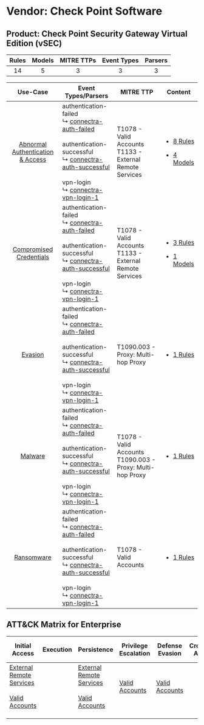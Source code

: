 Vendor: Check Point Software
============================
Product: Check Point Security Gateway Virtual Edition (vSEC)
------------------------------------------------------------
| Rules | Models | MITRE TTPs | Event Types | Parsers |
|:-----:|:------:|:----------:|:-----------:|:-------:|
|  14   |   5    |     3      |      3      |    3    |

|                                           Use-Case                                           | Event Types/Parsers                                                                                                                                                                                                                                                                                                              | MITRE TTP                                                        | Content                                                                                                                                                                              |
|:--------------------------------------------------------------------------------------------:| -------------------------------------------------------------------------------------------------------------------------------------------------------------------------------------------------------------------------------------------------------------------------------------------------------------------------------- | ---------------------------------------------------------------- | ------------------------------------------------------------------------------------------------------------------------------------------------------------------------------------ |
| [Abnormal Authentication & Access](../../../UseCases/uc_abnormal_authentication_&_access.md) |  authentication-failed<br> ↳ [connectra-auth-failed](Parsers/parserContent_connectra-auth-failed.md)<br><br> authentication-successful<br> ↳ [connectra-auth-successful](Parsers/parserContent_connectra-auth-successful.md)<br><br> vpn-login<br> ↳ [connectra-vpn-login-1](Parsers/parserContent_connectra-vpn-login-1.md)<br> | T1078 - Valid Accounts<br>T1133 - External Remote Services<br>   | [<ul><li>8 Rules</li></ul><ul><li>4 Models</li></ul>](Rules_Models/r_m_check_point_software_check_point_security_gateway_virtual_edition_(vsec)_Abnormal_Authentication_&_Access.md) |
|          [Compromised Credentials](../../../UseCases/uc_compromised_credentials.md)          |  authentication-failed<br> ↳ [connectra-auth-failed](Parsers/parserContent_connectra-auth-failed.md)<br><br> authentication-successful<br> ↳ [connectra-auth-successful](Parsers/parserContent_connectra-auth-successful.md)<br><br> vpn-login<br> ↳ [connectra-vpn-login-1](Parsers/parserContent_connectra-vpn-login-1.md)<br> | T1078 - Valid Accounts<br>T1133 - External Remote Services<br>   | [<ul><li>3 Rules</li></ul><ul><li>1 Models</li></ul>](Rules_Models/r_m_check_point_software_check_point_security_gateway_virtual_edition_(vsec)_Compromised_Credentials.md)          |
|                          [Evasion](../../../UseCases/uc_evasion.md)                          |  authentication-failed<br> ↳ [connectra-auth-failed](Parsers/parserContent_connectra-auth-failed.md)<br><br> authentication-successful<br> ↳ [connectra-auth-successful](Parsers/parserContent_connectra-auth-successful.md)<br><br> vpn-login<br> ↳ [connectra-vpn-login-1](Parsers/parserContent_connectra-vpn-login-1.md)<br> | T1090.003 - Proxy: Multi-hop Proxy<br>                           | [<ul><li>1 Rules</li></ul>](Rules_Models/r_m_check_point_software_check_point_security_gateway_virtual_edition_(vsec)_Evasion.md)                                                    |
|                          [Malware](../../../UseCases/uc_malware.md)                          |  authentication-failed<br> ↳ [connectra-auth-failed](Parsers/parserContent_connectra-auth-failed.md)<br><br> authentication-successful<br> ↳ [connectra-auth-successful](Parsers/parserContent_connectra-auth-successful.md)<br><br> vpn-login<br> ↳ [connectra-vpn-login-1](Parsers/parserContent_connectra-vpn-login-1.md)<br> | T1078 - Valid Accounts<br>T1090.003 - Proxy: Multi-hop Proxy<br> | [<ul><li>1 Rules</li></ul>](Rules_Models/r_m_check_point_software_check_point_security_gateway_virtual_edition_(vsec)_Malware.md)                                                    |
|                       [Ransomware](../../../UseCases/uc_ransomware.md)                       |  authentication-failed<br> ↳ [connectra-auth-failed](Parsers/parserContent_connectra-auth-failed.md)<br><br> authentication-successful<br> ↳ [connectra-auth-successful](Parsers/parserContent_connectra-auth-successful.md)<br><br> vpn-login<br> ↳ [connectra-vpn-login-1](Parsers/parserContent_connectra-vpn-login-1.md)<br> | T1078 - Valid Accounts<br>                                       | [<ul><li>1 Rules</li></ul>](Rules_Models/r_m_check_point_software_check_point_security_gateway_virtual_edition_(vsec)_Ransomware.md)                                                 |

ATT&CK Matrix for Enterprise
----------------------------
| Initial Access                                                                                                                                   | Execution | Persistence                                                                                                                                      | Privilege Escalation                                                | Defense Evasion                                                     | Credential Access | Discovery | Lateral Movement | Collection | Command and Control                                                                                                                       | Exfiltration | Impact |
| ------------------------------------------------------------------------------------------------------------------------------------------------ | --------- | ------------------------------------------------------------------------------------------------------------------------------------------------ | ------------------------------------------------------------------- | ------------------------------------------------------------------- | ----------------- | --------- | ---------------- | ---------- | ----------------------------------------------------------------------------------------------------------------------------------------- | ------------ | ------ |
| [External Remote Services](https://attack.mitre.org/techniques/T1133)<br><br>[Valid Accounts](https://attack.mitre.org/techniques/T1078)<br><br> |           | [External Remote Services](https://attack.mitre.org/techniques/T1133)<br><br>[Valid Accounts](https://attack.mitre.org/techniques/T1078)<br><br> | [Valid Accounts](https://attack.mitre.org/techniques/T1078)<br><br> | [Valid Accounts](https://attack.mitre.org/techniques/T1078)<br><br> |                   |           |                  |            | [Proxy: Multi-hop Proxy](https://attack.mitre.org/techniques/T1090/003)<br><br>[Proxy](https://attack.mitre.org/techniques/T1090)<br><br> |              |        |